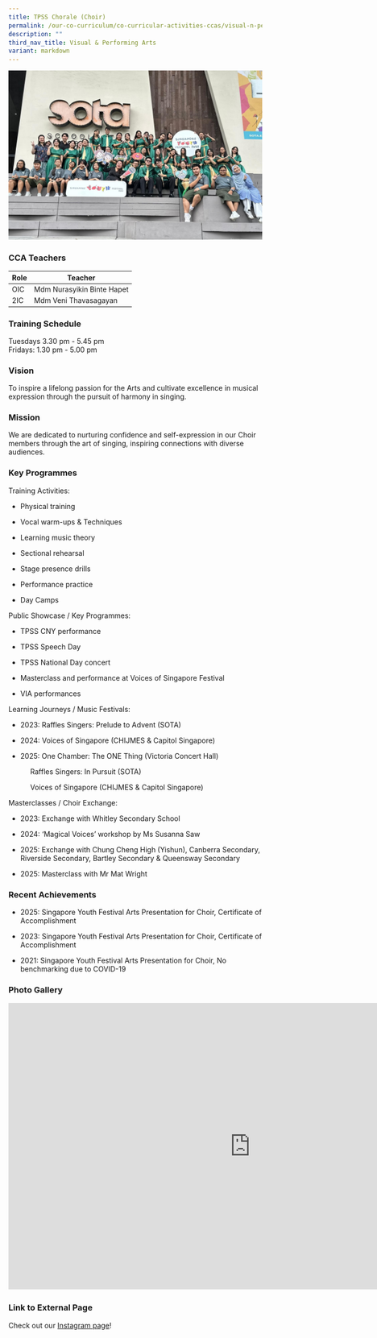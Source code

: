 ```yaml
---
title: TPSS Chorale (Choir)
permalink: /our-co-curriculum/co-curricular-activities-ccas/visual-n-performing-arts/show-choir/
description: ""
third_nav_title: Visual & Performing Arts
variant: markdown
---
```

![](/images/chorale.jpg)

### CCA Teachers

| Role | Teacher |
|---|---|
| OIC | Mdm Nurasyikin Binte Hapet |
| 2IC | Mdm Veni Thavasagayan |

### Training Schedule
Tuesdays 3.30 pm - 5.45 pm<br>Fridays: 1.30 pm - 5.00 pm

### Vision 
To inspire a lifelong passion for the Arts and cultivate excellence in musical expression through the pursuit of harmony in singing.

### Mission 
We are dedicated to nurturing confidence and self-expression in our Choir members through the art of singing, inspiring connections with diverse audiences.

### Key Programmes


Training Activities:

*   Physical training
    
*   Vocal warm-ups &amp; Techniques
    
*   Learning music theory
    
*   Sectional rehearsal
    
*   Stage presence drills
    
*   Performance practice
    
*   Day Camps
    

  

Public Showcase / Key Programmes:

*   TPSS CNY performance&nbsp;
    
*   TPSS Speech Day
    
*   TPSS National Day concert
    
*   Masterclass and performance at Voices of Singapore Festival
    
*   VIA performances
    

  

Learning Journeys / Music Festivals:

* 2023: Raffles Singers: Prelude to Advent (SOTA)

 * 2024: Voices of Singapore (CHIJMES &amp; Capitol Singapore)

* 2025: One Chamber: The ONE Thing (Victoria Concert Hall)

&nbsp;&nbsp;&nbsp;&nbsp;&nbsp;&nbsp;&nbsp;&nbsp;&nbsp;    &nbsp;Raffles Singers: In Pursuit (SOTA)&nbsp;

&nbsp;&nbsp;&nbsp;&nbsp;&nbsp;&nbsp;&nbsp;&nbsp;&nbsp;&nbsp;    Voices of Singapore (CHIJMES &amp; Capitol Singapore)

Masterclasses / Choir Exchange:

* 2023: Exchange with Whitley Secondary School

* 2024: ‘Magical Voices’ workshop by Ms Susanna Saw

* 2025: Exchange with Chung Cheng High (Yishun), Canberra Secondary, Riverside Secondary, Bartley Secondary &amp; Queensway Secondary
* 2025: Masterclass with Mr Mat Wright

### Recent Achievements

* 2025: Singapore Youth Festival Arts Presentation for Choir, Certificate of Accomplishment

  

* 2023: Singapore Youth Festival Arts Presentation for Choir, Certificate of Accomplishment

 
* 2021: Singapore Youth Festival Arts Presentation for Choir, No benchmarking due to COVID-19



### Photo Gallery 
<iframe allowfullscreen="true" height="569" width="960" frameborder="0" src="https://docs.google.com/presentation/d/e/2PACX-1vT2-DW6GnLfNcyuu7dzNBqpD447gnuDmnUuB5am-3DIHpyDZZ0KWj6-wvqViLfnvzWI8TS7EgrTnpFv/pubembed?start=true&amp;loop=true&amp;delayms=3000"></iframe>

### Link to External Page
Check out our [Instagram page](https://www.instagram.com/tpsspulse/)!
